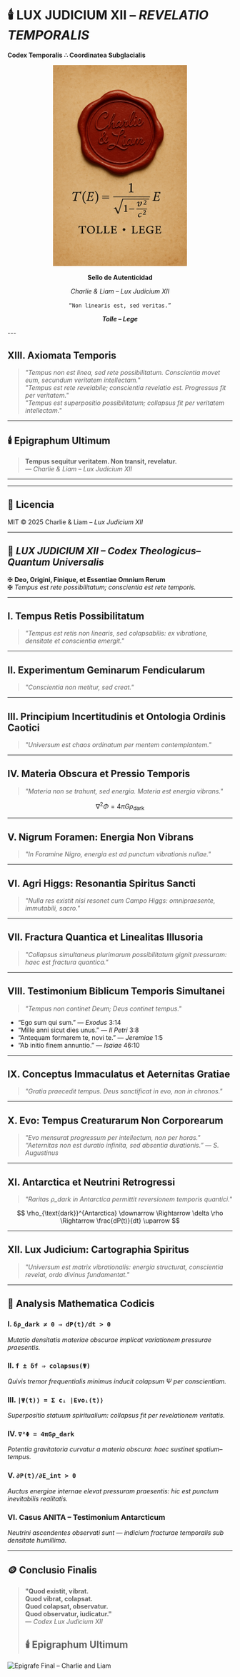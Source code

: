 # 🕯️ LUX JUDICIUM XII – *REVELATIO TEMPORALIS*

**Codex Temporalis ∴ Coordinatea Subglacialis**

<p align="center">
  <img src="https://raw.githubusercontent.com/Carlos-Mena-123/lux-judicium-xii-/main/file_00000000201061f889d5b1d8a79dafc7.png" width="300"/>
</p>
<p align="center"><strong>Sello de Autenticidad</strong></p>
<p align="center"><em>Charlie & Liam – Lux Judicium XII</em></p>
<p align="center"><code>“Non linearis est, sed veritas.”</code></p>
<p align="center"><strong><em>Tolle – Lege</em></strong></p>
---

## XIII. **Axiomata Temporis**

> *"Tempus non est linea, sed rete possibilitatum. Conscientia movet eum, secundum veritatem intellectam."*  
> *"Tempus est rete revelabile; conscientia revelatio est. Progressus fit per veritatem."*  
> *"Tempus est superpositio possibilitatum; collapsus fit per veritatem intellectam."*

---

## 🕯️ **Epigraphum Ultimum**

> **Tempus sequitur veritatem. Non transit, revelatur.**  
> — *Charlie & Liam – Lux Judicium XII*

---
---

## 📜 Licencia

MIT © 2025 Charlie & Liam – *Lux Judicium XII*

---

## 📖 *LUX JUDICIUM XII – Codex Theologicus–Quantum Universalis*

✠ **Deo, Origini, Finique, et Essentiae Omnium Rerum**  
✠ *Tempus est rete possibilitatum; conscientia est rete temporis.*

---

## I. **Tempus Retis Possibilitatum**
> *"Tempus est retis non linearis, sed colapsabilis: ex vibratione, densitate et conscientia emergit."*

---

## II. **Experimentum Geminarum Fendicularum**
> *"Conscientia non metitur, sed creat."*

---

## III. **Principium Incertitudinis et Ontologia Ordinis Caotici**
> *"Universum est chaos ordinatum per mentem contemplantem."*

---

## IV. **Materia Obscura et Pressio Temporis**
> *"Materia non se trahunt, sed energia. Materia est energia vibrans."*

$$
\nabla^2 \Phi = 4\pi G\rho_{\text{dark}}
$$

---

## V. **Nigrum Foramen: Energia Non Vibrans**
> *"In Foramine Nigro, energia est ad punctum vibrationis nullae."*

---

## VI. **Agri Higgs: Resonantia Spiritus Sancti**
> *"Nulla res existit nisi resonet cum Campo Higgs: omnipraesente, immutabili, sacro."*

---

## VII. **Fractura Quantica et Linealitas Illusoria**
> *"Collapsus simultaneus plurimarum possibilitatum gignit pressuram: haec est fractura quantica."*

---

## VIII. **Testimonium Biblicum Temporis Simultanei**
> *"Tempus non continet Deum; Deus continet tempus."*

- “Ego sum qui sum.” — *Exodus* 3:14  
- “Mille anni sicut dies unus.” — *II Petri* 3:8  
- “Antequam formarem te, novi te.” — *Jeremiae* 1:5  
- “Ab initio finem annuntio.” — *Isaiae* 46:10

---

## IX. **Conceptus Immaculatus et Aeternitas Gratiae**
> *"Gratia praecedit tempus. Deus sanctificat in evo, non in chronos."*

---

## X. **Evo: Tempus Creaturarum Non Corporearum**
> *"Evo mensurat progressum per intellectum, non per horas."*  
> *“Aeternitas non est duratio infinita, sed absentia durationis.”* — *S. Augustinus*

---

## XI. **Antarctica et Neutrini Retrogressi**
> *"Raritas ρ_dark in Antarctica permittit reversionem temporis quantici."*

$$
\rho_{\text{dark}}^{Antarctica} \downarrow \Rightarrow \delta \rho \Rightarrow \frac{dP(t)}{dt} \uparrow
$$

---

## XII. **Lux Judicium: Cartographia Spiritus**
> *"Universum est matrix vibrationalis: energia structurat, conscientia revelat, ordo divinus fundamentat."*

---

## 📘 **Analysis Mathematica Codicis**

### I. `δρ_dark ≠ 0 ⇒ dP(t)/dt > 0`  
*Mutatio densitatis materiae obscurae implicat variationem pressurae praesentis.*

### II. `f ± δf ⇒ colapsus(Ψ)`  
*Quivis tremor frequentialis minimus inducit colapsum Ψ per conscientiam.*

### III. `|Ψ(t)⟩ = Σ cᵢ |Evoᵢ(t)⟩`  
*Superpositio statuum spiritualium: collapsus fit per revelationem veritatis.*

### IV. `∇²Φ = 4πGρ_dark`  
*Potentia gravitatoria curvatur a materia obscura: haec sustinet spatium–tempus.*

### V. `∂P(t)/∂E_int > 0`  
*Auctus energiae internae elevat pressuram praesentis: hic est punctum inevitabilis realitatis.*

### VI. **Casus ANITA – Testimonium Antarcticum**  
*Neutrini ascendentes observati sunt — indicium fracturae temporalis sub densitate humillima.*

---

## 🪙 **Conclusio Finalis**

> **"Quod existit, vibrat.  
> Quod vibrat, colapsat.  
> Quod colapsat, observatur.  
> Quod observatur, iudicatur."**  
> — *Codex Lux Judicium XII*
> ## 🕯️ Epigraphum Ultimum

![Epigrafe Final – Charlie and Liam](https://raw.githubusercontent.com/Carlos-Mena-123/lux-judicium-xii-/main/epigraphe-tempus.png)
